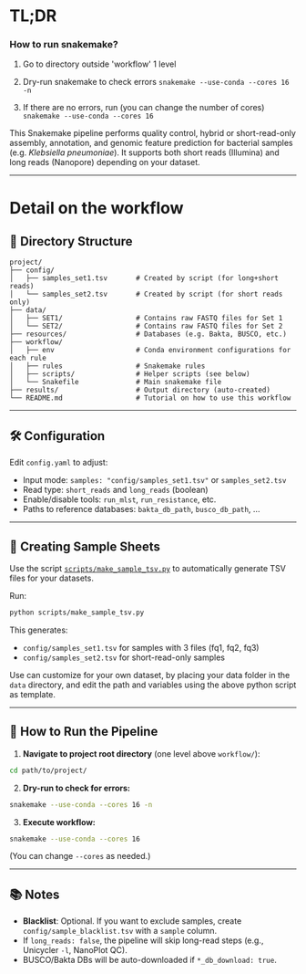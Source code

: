 # TL;DR
### How to run snakemake?

1. Go to directory outside 'workflow' 1 level

2. Dry-run snakemake to check errors
```snakemake --use-conda --cores 16 -n```

3. If there are no errors, run (you can change the number of cores)
```snakemake --use-conda --cores 16```

This Snakemake pipeline performs quality control, hybrid or short-read-only assembly, annotation, and genomic feature prediction for bacterial samples (e.g. *Klebsiella pneumoniae*). It supports both short reads (Illumina) and long reads (Nanopore) depending on your dataset.

---
# Detail on the workflow
## 📁 Directory Structure

```
project/
├── config/
│   ├── samples_set1.tsv       # Created by script (for long+short reads)
│   └── samples_set2.tsv       # Created by script (for short reads only)
├── data/
│   ├── SET1/                  # Contains raw FASTQ files for Set 1
│   └── SET2/                  # Contains raw FASTQ files for Set 2
├── resources/                 # Databases (e.g. Bakta, BUSCO, etc.)
├── workflow/  
│   ├── env                    # Conda environment configurations for each rule
│   ├── rules                  # Snakemake rules
│   ├── scripts/               # Helper scripts (see below)
│   └── Snakefile              # Main snakemake file
├── results/                   # Output directory (auto-created)
└── README.md                  # Tutorial on how to use this workflow
```

---

## 🛠️ Configuration

Edit `config.yaml` to adjust:

- Input mode: `samples: "config/samples_set1.tsv"` or `samples_set2.tsv`
- Read type: `short_reads` and `long_reads` (boolean)
- Enable/disable tools: `run_mlst`, `run_resistance`, etc.
- Paths to reference databases: `bakta_db_path`, `busco_db_path`, ...

---

## 🧾 Creating Sample Sheets

Use the script [`scripts/make_sample_tsv.py`](workflow/scripts/make_sample_tsv.py) to automatically generate TSV files for your datasets.

Run:

```bash
python scripts/make_sample_tsv.py
```

This generates:

- `config/samples_set1.tsv` for samples with 3 files (fq1, fq2, fq3)
- `config/samples_set2.tsv` for short-read-only samples

Use can customize for your own dataset, by placing your data folder in the `data` directory, and edit the path and variables using the above python script as template.

---

## 🚀 How to Run the Pipeline

1. **Navigate to project root directory** (one level above `workflow/`):

```bash
cd path/to/project/
```

2. **Dry-run to check for errors:**

```bash
snakemake --use-conda --cores 16 -n
```

3. **Execute workflow:**

```bash
snakemake --use-conda --cores 16
```

(You can change `--cores` as needed.)

---

## 📚 Notes

- **Blacklist**: Optional. If you want to exclude samples, create `config/sample_blacklist.tsv` with a `sample` column.
- If `long_reads: false`, the pipeline will skip long-read steps (e.g., Unicycler `-l`, NanoPlot QC).
- BUSCO/Bakta DBs will be auto-downloaded if `*_db_download: true`.